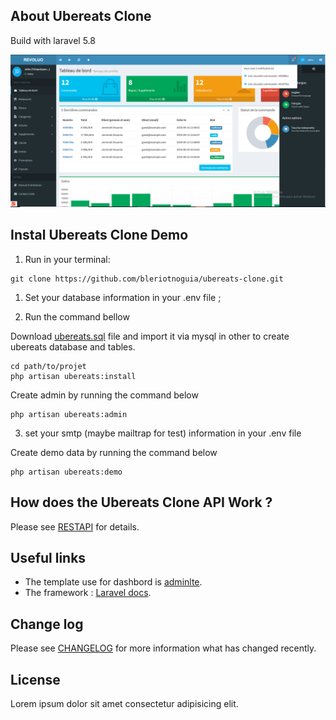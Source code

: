 ## About Ubereats Clone

Build with laravel 5.8

![Dashboard img](public/img/dashboard.png)

## Instal Ubereats Clone Demo

1) Run in your terminal:

```
git clone https://github.com/bleriotnoguia/ubereats-clone.git 
```
1) Set your database information in your .env file ;

2) Run the command bellow 

Download [ubereats.sql](https://github.com/bleriotnoguia/tchopper/blob/main/ubereats.sql) file and import it via mysql in other to create ubereats database and tables.

```
cd path/to/projet
php artisan ubereats:install
```

Create admin by running the command below 

```
php artisan ubereats:admin
```

3) set your smtp (maybe mailtrap for test) information in your .env file

Create demo data by running the command below 

```
php artisan ubereats:demo
```

## How does the Ubereats Clone API Work ?

Please see [RESTAPI](https://github.com/bleriotnoguia/tchopper/blob/main/RESTAPI.md) for details.

## Useful links

- The template use for dashbord is [adminlte](http://adminlte.io/).
- The framework : [Laravel docs](https://laravel.com/docs/5.7/).

## Change log

Please see [CHANGELOG](https://github.com/bleriotnoguia/tchopper/blob/main/CHANGELOG.md) for more information what has changed recently.

## License

Lorem ipsum dolor sit amet consectetur adipisicing elit.
